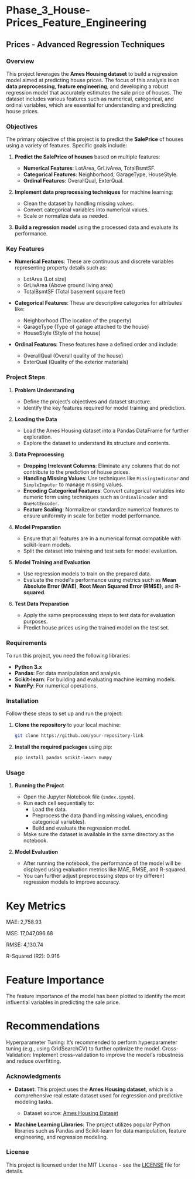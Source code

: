 # Phase_3_House-Prices_Feature_Engineering

## Prices - Advanced Regression Techniques

### Overview

This project leverages the **Ames Housing dataset** to build a regression model aimed at predicting house prices. The focus of this analysis is on **data preprocessing**, **feature engineering**, and developing a robust regression model that accurately estimates the sale price of houses. The dataset includes various features such as numerical, categorical, and ordinal variables, which are essential for understanding and predicting house prices.

### Objectives

The primary objective of this project is to predict the **SalePrice** of houses using a variety of features. Specific goals include:

1. **Predict the SalePrice of houses** based on multiple features:
   - **Numerical Features**: LotArea, GrLivArea, TotalBsmtSF.
   - **Categorical Features**: Neighborhood, GarageType, HouseStyle.
   - **Ordinal Features**: OverallQual, ExterQual.
   
2. **Implement data preprocessing techniques** for machine learning:
   - Clean the dataset by handling missing values.
   - Convert categorical variables into numerical values.
   - Scale or normalize data as needed.
   
3. **Build a regression model** using the processed data and evaluate its performance.

### Key Features

- **Numerical Features**: These are continuous and discrete variables representing property details such as:
  - LotArea (Lot size)
  - GrLivArea (Above ground living area)
  - TotalBsmtSF (Total basement square feet)

- **Categorical Features**: These are descriptive categories for attributes like:
  - Neighborhood (The location of the property)
  - GarageType (Type of garage attached to the house)
  - HouseStyle (Style of the house)

- **Ordinal Features**: These features have a defined order and include:
  - OverallQual (Overall quality of the house)
  - ExterQual (Quality of the exterior materials)

### Project Steps

1. **Problem Understanding**
   - Define the project’s objectives and dataset structure.
   - Identify the key features required for model training and prediction.

2. **Loading the Data**
   - Load the Ames Housing dataset into a Pandas DataFrame for further exploration.
   - Explore the dataset to understand its structure and contents.

3. **Data Preprocessing**
   - **Dropping Irrelevant Columns**: Eliminate any columns that do not contribute to the prediction of house prices.
   - **Handling Missing Values**: Use techniques like `MissingIndicator` and `SimpleImputer` to manage missing values.
   - **Encoding Categorical Features**: Convert categorical variables into numeric form using techniques such as `OrdinalEncoder` and `OneHotEncoder`.
   - **Feature Scaling**: Normalize or standardize numerical features to ensure uniformity in scale for better model performance.

4. **Model Preparation**
   - Ensure that all features are in a numerical format compatible with scikit-learn models.
   - Split the dataset into training and test sets for model evaluation.

5. **Model Training and Evaluation**
   - Use regression models to train on the prepared data.
   - Evaluate the model's performance using metrics such as **Mean Absolute Error (MAE)**, **Root Mean Squared Error (RMSE)**, and **R-squared**.

6. **Test Data Preparation**
   - Apply the same preprocessing steps to test data for evaluation purposes.
   - Predict house prices using the trained model on the test set.

### Requirements

To run this project, you need the following libraries:

- **Python 3.x**
- **Pandas**: For data manipulation and analysis.
- **Scikit-learn**: For building and evaluating machine learning models.
- **NumPy**: For numerical operations.

### Installation

Follow these steps to set up and run the project:

1. **Clone the repository** to your local machine:
    ```bash
    git clone https://github.com/your-repository-link
    ```

2. **Install the required packages** using pip:
    ```bash
    pip install pandas scikit-learn numpy
    ```

### Usage

1. **Running the Project**
   - Open the Jupyter Notebook file (`index.ipynb`).
   - Run each cell sequentially to:
     - Load the data.
     - Preprocess the data (handling missing values, encoding categorical variables).
     - Build and evaluate the regression model.
   - Make sure the dataset is available in the same directory as the notebook.

2. **Model Evaluation**
   - After running the notebook, the performance of the model will be displayed using evaluation metrics like MAE, RMSE, and R-squared.
   - You can further adjust preprocessing steps or try different regression models to improve accuracy.
  
# Key Metrics

MAE: 2,758.93

MSE: 17,047,096.68

RMSE: 4,130.74

R-Squared (R2): 0.916

# Feature Importance
The feature importance of the model has been plotted to identify the most influential variables in predicting the sale price.

# Recommendations
Hyperparameter Tuning: It’s recommended to perform hyperparameter tuning (e.g., using GridSearchCV) to further optimize the model.
Cross-Validation: Implement cross-validation to improve the model's robustness and reduce overfitting.

### Acknowledgments

- **Dataset**: This project uses the **Ames Housing dataset**, which is a comprehensive real estate dataset used for regression and predictive modeling tasks.
  - Dataset source: [Ames Housing Dataset](https://www.kaggle.com/c/house-prices-advanced-regression-techniques/data)

- **Machine Learning Libraries**: The project utilizes popular Python libraries such as Pandas and Scikit-learn for data manipulation, feature engineering, and regression modeling.

### License

This project is licensed under the MIT License - see the [LICENSE](LICENSE) file for details.

